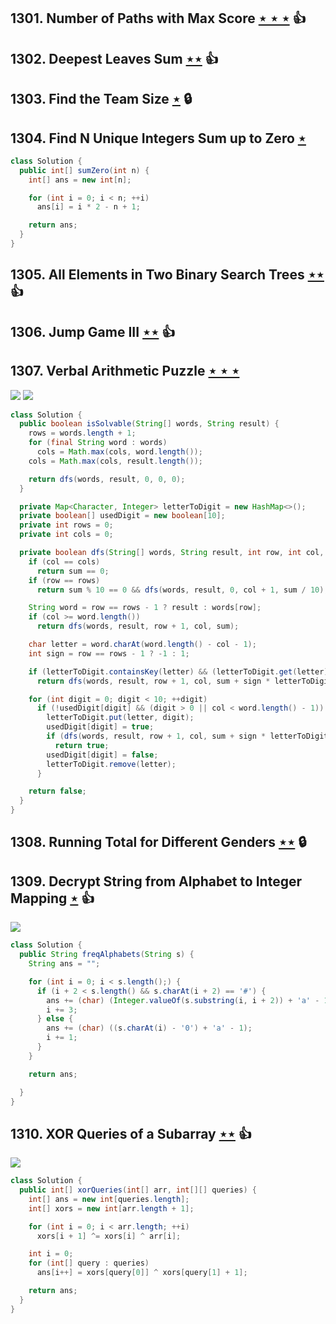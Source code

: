 ## 1301. Number of Paths with Max Score [$\star\star\star$](https://leetcode.com/problems/number-of-paths-with-max-score) :thumbsup:

## 1302. Deepest Leaves Sum [$\star\star$](https://leetcode.com/problems/deepest-leaves-sum) :thumbsup:

## 1303. Find the Team Size [$\star$](https://leetcode.com/problems/find-the-team-size) 🔒

## 1304. Find N Unique Integers Sum up to Zero [$\star$](https://leetcode.com/problems/find-n-unique-integers-sum-up-to-zero)

```java
class Solution {
  public int[] sumZero(int n) {
    int[] ans = new int[n];

    for (int i = 0; i < n; ++i)
      ans[i] = i * 2 - n + 1;

    return ans;
  }
}
```

## 1305. All Elements in Two Binary Search Trees [$\star\star$](https://leetcode.com/problems/all-elements-in-two-binary-search-trees) :thumbsup:

## 1306. Jump Game III [$\star\star$](https://leetcode.com/problems/jump-game-iii) :thumbsup:

## 1307. Verbal Arithmetic Puzzle [$\star\star\star$](https://leetcode.com/problems/verbal-arithmetic-puzzle)

![](https://img.shields.io/badge/-Backtracking-D0104C.svg?style=flat-square) ![](https://img.shields.io/badge/-Math-434343.svg?style=flat-square)

```java
class Solution {
  public boolean isSolvable(String[] words, String result) {
    rows = words.length + 1;
    for (final String word : words)
      cols = Math.max(cols, word.length());
    cols = Math.max(cols, result.length());

    return dfs(words, result, 0, 0, 0);
  }

  private Map<Character, Integer> letterToDigit = new HashMap<>();
  private boolean[] usedDigit = new boolean[10];
  private int rows = 0;
  private int cols = 0;

  private boolean dfs(String[] words, String result, int row, int col, int sum) {
    if (col == cols)
      return sum == 0;
    if (row == rows)
      return sum % 10 == 0 && dfs(words, result, 0, col + 1, sum / 10);

    String word = row == rows - 1 ? result : words[row];
    if (col >= word.length())
      return dfs(words, result, row + 1, col, sum);

    char letter = word.charAt(word.length() - col - 1);
    int sign = row == rows - 1 ? -1 : 1;

    if (letterToDigit.containsKey(letter) && (letterToDigit.get(letter) > 0 || col < word.length() - 1))
      return dfs(words, result, row + 1, col, sum + sign * letterToDigit.get(letter));

    for (int digit = 0; digit < 10; ++digit)
      if (!usedDigit[digit] && (digit > 0 || col < word.length() - 1)) {
        letterToDigit.put(letter, digit);
        usedDigit[digit] = true;
        if (dfs(words, result, row + 1, col, sum + sign * letterToDigit.get(letter)))
          return true;
        usedDigit[digit] = false;
        letterToDigit.remove(letter);
      }

    return false;
  }
}
```

## 1308. Running Total for Different Genders [$\star\star$](https://leetcode.com/problems/running-total-for-different-genders) 🔒

## 1309. Decrypt String from Alphabet to Integer Mapping [$\star$](https://leetcode.com/problems/decrypt-string-from-alphabet-to-integer-mapping) :thumbsup:

![](https://img.shields.io/badge/-String-60373E.svg?style=flat-square)

```java
class Solution {
  public String freqAlphabets(String s) {
    String ans = "";

    for (int i = 0; i < s.length();) {
      if (i + 2 < s.length() && s.charAt(i + 2) == '#') {
        ans += (char) (Integer.valueOf(s.substring(i, i + 2)) + 'a' - 1);
        i += 3;
      } else {
        ans += (char) ((s.charAt(i) - '0') + 'a' - 1);
        i += 1;
      }
    }

    return ans;

  }
}
```

## 1310. XOR Queries of a Subarray [$\star\star$](https://leetcode.com/problems/xor-queries-of-a-subarray) :thumbsup:

![](https://img.shields.io/badge/-Bit%20Manipulation-A36336.svg?style=flat-square)

```java
class Solution {
  public int[] xorQueries(int[] arr, int[][] queries) {
    int[] ans = new int[queries.length];
    int[] xors = new int[arr.length + 1];

    for (int i = 0; i < arr.length; ++i)
      xors[i + 1] ^= xors[i] ^ arr[i];

    int i = 0;
    for (int[] query : queries)
      ans[i++] = xors[query[0]] ^ xors[query[1] + 1];

    return ans;
  }
}
```
